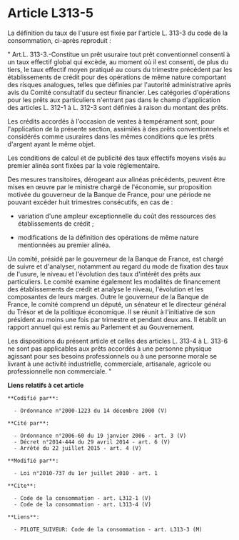 # Article L313-5

La définition du taux de l'usure est fixée par l'article L. 313-3 du code de la consommation, ci-après reproduit : 

" Art.L. 313-3.-Constitue un prêt usuraire tout prêt conventionnel consenti à un taux effectif global qui excède, au moment
où il est consenti, de plus du tiers, le taux effectif moyen pratiqué au cours du trimestre précédent par les établissements
de crédit pour des opérations de même nature comportant des risques analogues, telles que définies par l'autorité
administrative après avis du Comité consultatif du secteur financier. Les catégories d'opérations pour les prêts aux
particuliers n'entrant pas dans le champ d'application des articles L. 312-1 à L. 312-3 sont définies à raison du montant des
prêts. 

Les crédits accordés à l'occasion de ventes à tempérament sont, pour l'application de la présente section, assimilés à des
prêts conventionnels et considérés comme usuraires dans les mêmes conditions que les prêts d'argent ayant le même objet. 

Les conditions de calcul et de publicité des taux effectifs moyens visés au premier alinéa sont fixées par la voie
réglementaire. 

Des mesures transitoires, dérogeant aux alinéas précédents, peuvent être mises en œuvre par le ministre chargé de l'économie,
sur proposition motivée du gouverneur de la Banque de France, pour une période ne pouvant excéder huit trimestres
consécutifs, en cas de :

- variation d'une ampleur exceptionnelle du coût des ressources des établissements de crédit ;

- modifications de la définition des opérations de même nature mentionnées au premier alinéa. 

Un comité, présidé par le gouverneur de la Banque de France, est chargé de suivre et d'analyser, notamment au regard du mode
de fixation des taux de l'usure, le niveau et l'évolution des taux d'intérêt des prêts aux particuliers. Le comité examine
également les modalités de financement des établissements de crédit et analyse le niveau, l'évolution et les composantes de
leurs marges. Outre le gouverneur de la Banque de France, le comité comprend un député, un sénateur et le directeur général
du Trésor et de la politique économique. Il se réunit à l'initiative de son président au moins une fois par trimestre et
pendant deux ans. Il établit un rapport annuel qui est remis au Parlement et au Gouvernement. 

Les dispositions du présent article et celles des articles L. 313-4 à L. 313-6 ne sont pas applicables aux prêts accordés à
une personne physique agissant pour ses besoins professionnels ou à une personne morale se livrant à une activité
industrielle, commerciale, artisanale, agricole ou professionnelle non commerciale. "

**Liens relatifs à cet article**

	**Codifié par**:

	  - Ordonnance n°2000-1223 du 14 décembre 2000 (V)

	**Cité par**:

	  - Ordonnance n°2006-60 du 19 janvier 2006 - art. 3 (V)
	  - Décret n°2014-444 du 29 avril 2014 - art. 6 (V)
	  - Arrêté du 22 juillet 2015 - art. 4 (V)

	**Modifié par**:

	  - Loi n°2010-737 du 1er juillet 2010 - art. 1

	**Cite**:

	  - Code de la consommation - art. L312-1 (V)
	  - Code de la consommation - art. L313-4 (V)

	**Liens**:

	  - PILOTE_SUIVEUR: Code de la consommation - art. L313-3 (M)
